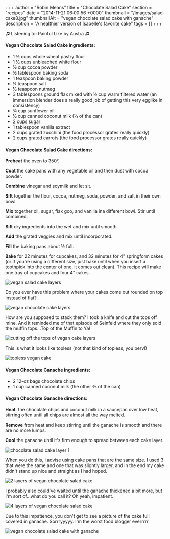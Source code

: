 +++
author = "Robin Means"
title = "Chocolate Salad Cake"
section = "recipes"
date = "2014-11-21 06:00:56 +0000"
thumbnail = "/images/salad-cake8.jpg"
thumbnailAlt = "vegan chocolate salad cake with ganache"
description = "A healthier version of Isabelle's favorite cake"
tags = []
+++

♫&nbsp;Listening to: Painful Like by Austra ♫



#### Vegan Chocolate Salad Cake ingredients:

- 1 ½ cups whole wheat pastry flour
- 1 ½ cups unbleached white flour
- ½ cup cocoa powder
- ½ tablespoon baking soda
- 1 teaspoon baking powder
- ¼ teaspoon salt
- ½ teaspoon nutmeg
- 3 tablespoons ground flax mixed with ½ cup warm filtered water (an immersion blender does a really good job of getting this very egglike in consistency)
- ¾ cup sunflower oil
- ½ cup canned coconut milk (⅓ of the can)
- 2 cups sugar
- 1 tablespoon vanilla extract
- 2 cups grated zucchini (the food processor grates really quickly)
- 2 cups grated carrots (the food processor grates really quickly)



#### Vegan Chocolate Salad Cake directions:

**Preheat** the oven to 350°.

**Coat** the cake pans with any vegetable oil and then dust with cocoa powder.

**Combine** vinegar and soymilk and let sit.

**Sift** together the flour, cocoa, nutmeg, soda, powder, and salt in their own bowl.

**Mix** together oil, sugar, flax goo, and vanilla ina different bowl. Stir until combined.

**Sift** dry ingredients into the wet and mix until smooth.

**Add** the grated veggies and mix until incorporated.

**Fill** the baking pans about ½&nbsp;full.

**Bake** for 22 minutes for cupcakes, and 32 minutes for 4" springform cakes (or if you're using a different size, just bake until when you insert a toothpick into the center of one, it comes out clean). This recipe will make one tray of cupcakes and four 4" cakes.

![vegan salad cake layers](/images/salad-cake1.jpg)

Do you ever have this problem where your cakes come out rounded on top instead of flat?

![vegan chocolate cake layers](/images/salad-cake2.jpg)

How are you supposed to stack them? I took a knife and cut the tops off mine. And it reminded me of that episode of Seinfeld where they only sold the muffin tops...Top of the Muffin to Ya!

![cutting off the tops of vegan cake layers](/images/salad-cake3.jpg)

This is what it looks like topless (not that kind of topless, you perv!)

![topless vegan cake](/images/salad-cake4.jpg)



#### Vegan Chocolate Ganache ingredients:

- 2 12-oz bags chocolate chips
- 1 cup canned coconut milk (the other ⅔ of the can)

#### Vegan Chocolate Ganache directions:

**Heat** &nbsp;the chocolate chips and coconut milk in a saucepan over low heat, stirring often until all chips are almost all the way melted.

**Remove** from heat and keep stirring until the ganache is smooth and there are no more lumps.

**Cool** the ganache until it's firm enough to spread between each cake layer.

![chocolate salad cake layer 1](/images/salad-cake5.jpg)

When you do this, I advise using cake pans that are the same size. I used 3 that were the same and one that was slightly larger, and in the end my cake didn't stand up nice and straight as I had hoped.

![2 layers of vegan chocolate salad cake](/images/salad-cake6.jpg)

I probably also could've waited until the ganache thickened a bit more, but I'm sort of...what do you call it? Oh yeah, impatient.

![4 layers of vegan chocolate salad cake](/images/salad-cake7.jpg)

Due to this impatience, you don't get to see a picture of the cake full covered in ganache. Sorrryyyyy. I'm the worst food blogger everrrrr.

![vegan chocolate salad cake with ganache](/images/salad-cake8.jpg)


